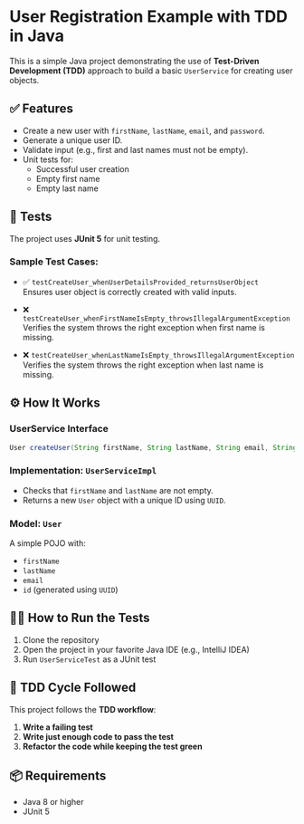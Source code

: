 # User Registration Example with TDD in Java

This is a simple Java project demonstrating the use of **Test-Driven Development (TDD)** approach to build a basic `UserService` for creating user objects.

## ✅ Features

- Create a new user with `firstName`, `lastName`, `email`, and `password`.
- Generate a unique user ID.
- Validate input (e.g., first and last names must not be empty).
- Unit tests for:
    - Successful user creation
    - Empty first name
    - Empty last name

## 🧪 Tests

The project uses **JUnit 5** for unit testing.

### Sample Test Cases:

- ✅ `testCreateUser_whenUserDetailsProvided_returnsUserObject`  
  Ensures user object is correctly created with valid inputs.

- ❌ `testCreateUser_whenFirstNameIsEmpty_throwsIllegalArgumentException`  
  Verifies the system throws the right exception when first name is missing.

- ❌ `testCreateUser_whenLastNameIsEmpty_throwsIllegalArgumentException`  
  Verifies the system throws the right exception when last name is missing.

## ⚙️ How It Works

### UserService Interface

```java
User createUser(String firstName, String lastName, String email, String password, String repeatPassword);
```

### Implementation: `UserServiceImpl`

- Checks that `firstName` and `lastName` are not empty.
- Returns a new `User` object with a unique ID using `UUID`.

### Model: `User`

A simple POJO with:
- `firstName`
- `lastName`
- `email`
- `id` (generated using `UUID`)

## 🧑‍💻 How to Run the Tests

1. Clone the repository
2. Open the project in your favorite Java IDE (e.g., IntelliJ IDEA)
3. Run `UserServiceTest` as a JUnit test

## 🧪 TDD Cycle Followed

This project follows the **TDD workflow**:

1. **Write a failing test**
2. **Write just enough code to pass the test**
3. **Refactor the code while keeping the test green**

## 📦 Requirements

- Java 8 or higher
- JUnit 5